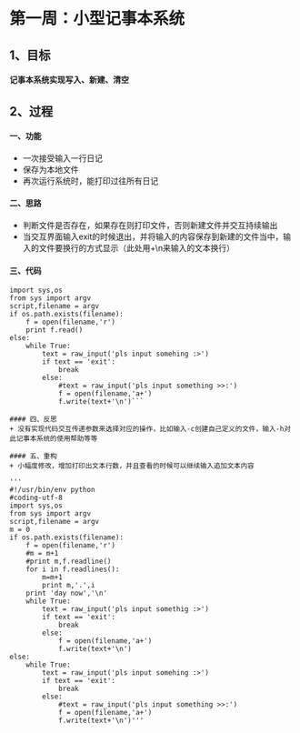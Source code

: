 # 第一周：小型记事本系统

## 1、目标
#### 记事本系统实现写入、新建、清空

## 2、过程
#### 一、功能
+ 一次接受输入一行日记
+ 保存为本地文件
+ 再次运行系统时，能打印过往所有日记

#### 二、思路
+ 判断文件是否存在，如果存在则打印文件，否则新建文件并交互持续输出
+ 当交互界面输入exit的时候退出，并将输入的内容保存到新建的文件当中，输入的文件要换行的方式显示（此处用+\n来输入的文本换行）

#### 三、代码

```
import sys,os
from sys import argv
script,filename = argv
if os.path.exists(filename):
    f = open(filename,'r')
    print f.read()
else:
    while True:
        text = raw_input('pls input somehing :>')
        if text == 'exit':
            break
        else:
            #text = raw_input('pls input something >>:')
            f = open(filename,'a+')
            f.write(text+'\n')```
        
#### 四、反思
+ 没有实现代码交互传递参数来选择对应的操作，比如输入-c创建自己定义的文件，输入-h对此记事本系统的使用帮助等等

#### 五、重构
+ 小幅度修改，增加打印出文本行数，并且查看的时候可以继续输入追加文本内容

'''
#!/usr/bin/env python
#coding-utf-8
import sys,os
from sys import argv
script,filename = argv
m = 0
if os.path.exists(filename):
    f = open(filename,'r')
    #m = m+1
    #print m,f.readline()
    for i in f.readlines():
        m=m+1
        print m,'.',i
    print 'day now','\n'
    while True:
        text = raw_input('pls input somethig :>')
        if text == 'exit':
            break
        else:
            f = open(filename,'a+')
            f.write(text+'\n')
else:
    while True:
        text = raw_input('pls input somehing :>')
        if text == 'exit':
            break
        else:
            #text = raw_input('pls input something >>:')
            f = open(filename,'a+')
            f.write(text+'\n')'''
